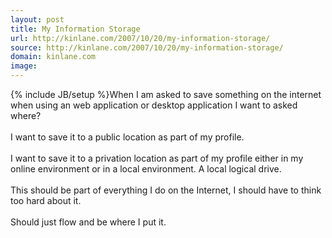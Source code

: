 ```yaml
---
layout: post
title: My Information Storage
url: http://kinlane.com/2007/10/20/my-information-storage/
source: http://kinlane.com/2007/10/20/my-information-storage/
domain: kinlane.com
image: 
---
```

{% include JB/setup %}When I am asked to save something on the internet when using an web application or desktop application I want to asked where?<br /><br />I want to save it to a public location as part of my profile.<br /><br />I want to save it to a privation location as part of my profile either in my online environment or in a local environment. A local logical drive.<br /><br />This should be part of everything I do on the Internet, I sho<a href="javascript:void(0)" tabindex="10" onclick="return false;"><span></span></a>uld have to think too hard about it.<br /><br />Should just flow and be where I put it.